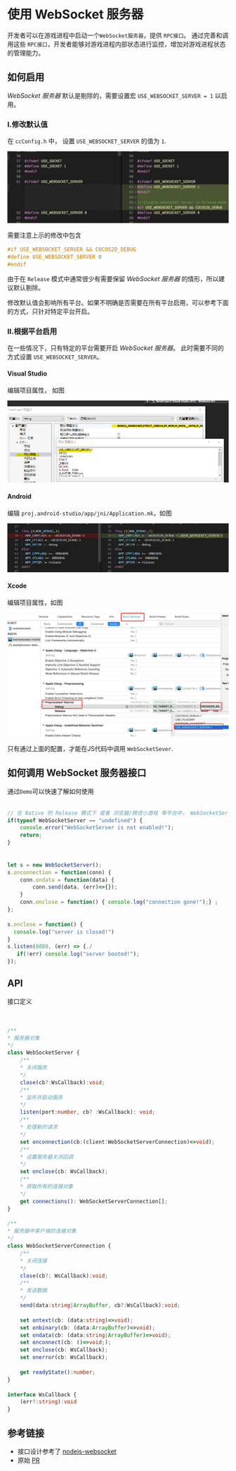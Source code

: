 # 使用 WebSocket 服务器

开发者可以在游戏进程中启动一个`WebSocket服务器`，提供 `RPC接口`。 通过完善和调用这些 `RPC接口`，开发者能够对游戏进程内部状态进行监控，增加对游戏进程状态的管理能力。 

## 如何启用

*WebSocket 服务器* 默认是剔除的，需要设置宏 `USE_WEBSOCKET_SERVER = 1` 以启用。

### I.修改默认值

在 `ccConfig.h` 中， 设置 `USE_WEBSOCKET_SERVER` 的值为 `1`.

![edit-ccconfig](./websocket-server/edit-ccConfig-h.png)

需要注意上示的修改中包含

```c++
#if USE_WEBSOCKET_SERVER && COCOS2D_DEBUG
#define USE_WEBSOCKET_SERVER 0
#endif
``` 
由于在 `Release` 模式中通常很少有需要保留 *WebSocket 服务器* 的情形，所以建议默认剔除。

修改默认值会影响所有平台。如果不明确是否需要在所有平台启用，可以参考下面的方式，只针对特定平台开启。 

### II.根据平台启用

在一些情况下，只有特定的平台需要开启 *WebSocket 服务器*。 此时需要不同的方式设置 `USE_WEBSOCKET_SERVER`。

#### Visual Studio

编辑项目属性， 如图

![edit vs](./websocket-server/vs-add-macro.PNG)

#### Android

编辑 `proj.android-studio/app/jni/Application.mk`，如图

![edit-application-mk](./websocket-server/edit-application-mk.png)

#### Xcode

编辑项目属性，如图

![edit-xcode](./websocket-server/edit-xcode-property.jpg)

只有通过上面的配置，才能在JS代码中调用 `WebSocketSever`. 


## 如何调用 WebSocket 服务器接口

通过`Demo`可以快速了解如何使用

```js

// 在 Native 的 Release 模式下 或者 浏览器/微信小游戏 等平台中， WebSocketServer 没有定义
if(typeof WebSocketServer == "undefined") {
    console.error("WebSocketServer is not enabled!");
    return;
}


let s = new WebSocketServer();
s.onconnection = function(conn) {
    conn.ondata = function(data) {
        conn.send(data, (err)=>{});
    }
    conn.onclose = function() { console.log("connection gone!");} ;
};

s.onclose = function() {
  console.log("server is closed!")
}
s.listen(8080, (err) => {./
   if(!err) console.log("server booted!");
});
```


## API

接口定义

```typescript


/**
* 服务器对象
*/
class WebSocketServer {
    /**
    * 关闭服务
    */
    close(cb?:WsCallback):void;
    /**
    * 监听并启动服务
    */
    listen(port:number, cb? :WsCallback): void;
    /**
    * 处理新的请求
    */
    set onconnection(cb:(client:WebSocketServerConnection)=>void);
    /**
    * 设置服务器关闭回调
    */
    set onclose(cb: WsCallback);
    /**
    * 获取所有的连接对象
    */
    get connections(): WebSocketServerConnection[];
}

/**
* 服务器中客户端的连接对象
*/
class WebSocketServerConnection {
    /**
    * 关闭连接
    */
    close(cb?: WsCallback):void;
    /**
    * 发送数据
    */
    send(data:string|ArrayBuffer, cb?:WsCallback):void;

    set ontext(cb: (data:string)=>void);
    set onbinary(cb: (data:ArrayBuffer)=>void);
    set ondata(cb: (data:string|ArrayBuffer)=>void);
    set onconnect(cb: ()=>void;);
    set onclose(cb: WsCallback);
    set onerror(cb: WsCallback);

    get readyState():number;
}

interface WsCallback {
    (err?:string):void
} 

```


## 参考链接

- 接口设计参考了 [nodejs-websocket](https://www.npmjs.com/package/nodejs-websocket#server)
- 原始 [PR](https://github.com/cocos-creator/cocos2d-x-lite/pull/1921)

